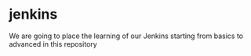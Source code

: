 # jenkins

We are going to place the learning of our Jenkins starting from basics to advanced in this repository